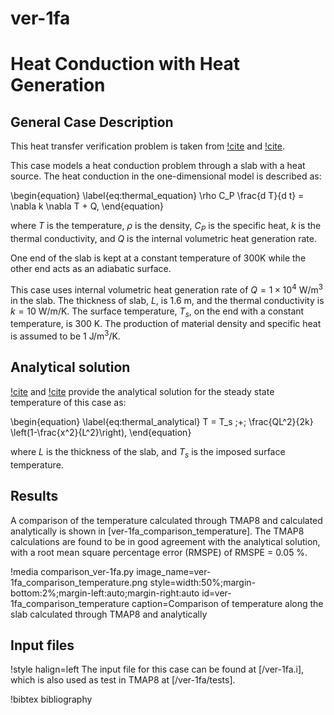 # ver-1fa

# Heat Conduction with Heat Generation

## General Case Description

This heat transfer verification problem is taken from [!cite](longhurst1992verification) and [!cite](ambrosek2008verification).

This case models a heat conduction problem through a slab with a heat source. The heat conduction in the one-dimensional model is described as:

\begin{equation} \label{eq:thermal_equation}
\rho C_P \frac{d T}{d t} = \nabla k \nabla T + Q,
\end{equation}

where $T$ is the temperature, $\rho$ is the density, $C_P$ is the specific heat, $k$ is the thermal conductivity, and $Q$ is the internal volumetric heat generation rate.

One end of the slab is kept at a constant temperature of 300K while the other end acts as an adiabatic surface.

This case uses internal volumetric heat generation rate of $Q = 1 \times 10^{4}$ W/m$^3$ in the slab. The thickness of slab, $L$, is 1.6 m, and the thermal conductivity is $k = 10$ W/m/K. The surface temperature, $T_s$, on the end with a constant temperature, is 300 K. The production of material density and specific heat is assumed to be 1 J/m$^3$/K.

## Analytical solution

[!cite](longhurst1992verification) and [!cite](ambrosek2008verification) provide the analytical solution for the steady state temperature of this case as:

\begin{equation}  \label{eq:thermal_analytical}
T = T_s \;+\; \frac{QL^2}{2k} \left(1-\frac{x^2}{L^2}\right),
\end{equation}

where $L$ is the thickness of the slab, and $T_s$ is the imposed surface temperature.

## Results

A comparison of the temperature calculated through TMAP8 and calculated analytically is shown in [ver-1fa_comparison_temperature]. The TMAP8 calculations are found to be in good agreement with the analytical solution, with a root mean square percentage error (RMSPE) of RMSPE = 0.05 %.

!media comparison_ver-1fa.py
       image_name=ver-1fa_comparison_temperature.png
       style=width:50%;margin-bottom:2%;margin-left:auto;margin-right:auto
       id=ver-1fa_comparison_temperature
       caption=Comparison of temperature along the slab calculated
       through TMAP8 and analytically

## Input files

!style halign=left
The input file for this case can be found at [/ver-1fa.i], which is also used as test in TMAP8 at [/ver-1fa/tests].

!bibtex bibliography
